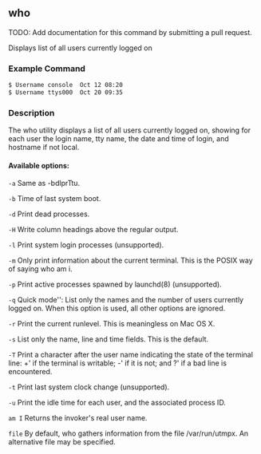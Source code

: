 ---
---

who
--
TODO: Add documentation for this command by submitting a pull request.
<!-- one line explanation would go here -->
Displays list of all users currently logged on 

<!-- minimal example -->
### Example Command
~~~ bash
$ Username console  Oct 12 08:20 
$ Username ttys000  Oct 20 09:35 
~~~

<!--more-->

### Description
 The who utility displays a list of all users currently logged on, showing for each user the login name, tty
 name, the date and time of login, and hostname if not local.

#### Available options:
 `-a`    Same as -bdlprTtu.
 
 `-b`    Time of last system boot.
 
 `-d`    Print dead processes.
 
 `-H`    Write column headings above the regular output.
 
 `-l`    Print system login processes (unsupported).
 
 `-m`    Only print information about the current terminal.  This is the POSIX way of saying who am i.
 
 `-p`    Print active processes spawned by launchd(8) (unsupported).
 
 `-q`    Quick mode'': List only the names and the number of users currently logged on.  When this option is
         used, all other options are ignored.
         
  `-r`   Print the current runlevel.  This is meaningless on Mac OS X.
  
  `-s`   List only the name, line and time fields.  This is the default.
  
  `-T`   Print a character after the user name indicating the state of the terminal line: +' if the terminal is
         writable; -' if it is not; and ?' if a bad line is encountered.
         
  `-t`   Print last system clock change (unsupported).
  
  `-u`   Print the idle time for each user, and the associated process ID. 
  
  `am I` Returns the invoker's real user name.
  
  `file` By default, who gathers information from the file /var/run/utmpx.  An alternative file may be specified.


